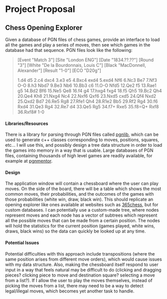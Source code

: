 # Project Proposal
## Chess Opening Explorer

[pgnlib]: http://pgnlib.sourceforge.net/ "pgnlib"
[pgnmentor]: http://www.pgnmentor.com/files.html "pgnmentor"
[365chess]: https://www.365chess.com/opening.php "365chess"
Given a database of PGN files of chess games, provide an interface to load all the games and play a series of moves, then see which games in the database had that sequence.
PGN files look like the following:
> [Event "Match 3"]
> [Site "London ENG"]
> [Date "1834.??.??"]
> [Round "3"]
> [White "De la Bourdonnais, Louis C"]
> [Black "MacDonnell, Alexander"]
> [Result "1-0"]
> [ECO "D20g"]
> 
> 1.d4 d5 2.c4 dxc4 3.e3 e5 4.Bxc4 exd4 5.exd4 Nf6 6.Nc3 Be7 
> 7.Nf3 O-O 8.h3 Nbd7 9.Be3 Nb6 10.Bb3 c6 11.O-O Nfd5 12.Qe2 
> f5 13.Rae1 g5 14.Bd2 Bf6 15.Ne5 Qe8 16.f4 g4 17.hxg4 fxg4 
> 18.f5 Qh5 19.Bc2 Qh4 20.Qe4 Kh8 21.Nxg4 Nc4 22.Nxf6 Qxf6 
> 23.Nxd5 cxd5 24.Qf4 Nxd2 25.Qxd2 Bd7 26.Re5 Rg8 27.Rfe1 Qh4 
> 28.R1e2 Bb5 29.Rf2 Rg4 30.f6 Rxd4 31.Qe3 Rg4 32.Re7 d4 
> 33.Qe5 Rg5 34.f7+ Rxe5 35.f8=Q+ Rxf8 36.Rxf8# 1-0

#### Libraries/Resources
There is a library for parsing through PGN files called [pgnlib], which can be used to generate c++ classes corresponding to moves, positions, squares, etc... I will use this, and possibly design a tree data structure in order to load the games into memory in a way that is usable. Large databases of PGN files, containing thousands of high level games are readily available, for example at [pgnmentor]. 
#### Design
The application window will contain a chessboard where the user can play moves. On the side of the board, there will be a table which shows the most common moves, their probabilities, and the outcomes of the games with those probabilities (white win, draw, black win). This should replicate an opening explorer like ones available at websites such as [365chess], but for custom databases.
I can potentially use a custom-made tree, where nodes represent moves and each node has a vector of subtrees which represent all the possible moves that can be made from a certain position. The nodes will hold the statistics for the current position (games played, white wins, draws, black wins) so the data can quickly be looked up at any time.
#### Potential Issues
Potential difficulties with this approach include transpositions (where the same position arises from different move orders), which would cause issues with my data structure. Also, making the chessboard itself respond to user input in a way that feels natural may be difficult to do (clicking and dragging pieces? clicking piece to move and destination square? selecting a move from a list?). If I allow the user to play the moves themselves, instead of picking the moves from a list, there may need to be a way to detect legal/illegal moves, which becomes yet another task to handle. 
